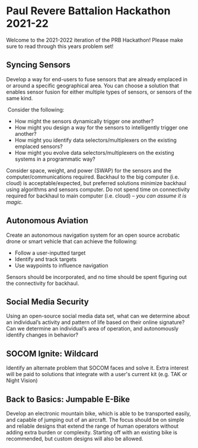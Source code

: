# Paul Revere Battalion Hackathon 2021-22

Welcome to the 2021-2022 iteration of the PRB Hackathon! Please make sure to read through this years problem set! 

## **Syncing Sensors**

Develop a way for end-users to fuse sensors that are already emplaced in or around a specific geographical area. You can choose a solution that enables sensor fusion for either multiple types of sensors, or sensors of the same kind. 

 Consider the following:
* How might the sensors dynamically trigger one another?
* How might you design a way for the sensors to intelligently trigger one another?
* How might you identify data selectors/multiplexers on the existing emplaced sensors?
* How might you evolve data selectors/multiplexers on the existing systems in a programmatic way?

Consider space, weight, and power (SWAP) for the sensors and the computer/communications required. Backhaul to the big computer (i.e. cloud) is acceptable/expected, but preferred solutions minimize backhaul using algorithms and sensors computer. Do not spend time on connectivity required for backhaul to main computer (i.e. cloud) – *you can assume it is magic.*


## **Autonomous Aviation**

Create an autonomous navigation system for an open source acrobatic drone or smart vehicle that can achieve the following:
* Follow a user-inputted target
* Identify and track targets
* Use waypoints to influence navigation 

Sensors should be incorporated, and no time should be spent figuring out the connectivity for backhaul. 

## **Social Media Security**

Using an open-source social media data set, what can we determine about an individual’s activity and pattern of life based on their online signature? Can we determine an individual’s area of operation, and autonomously identify changes in behavior? 

## **SOCOM Ignite: Wildcard**

Identify an alternate problem that SOCOM faces and solve it. Extra interest will be paid to solutions that integrate with a user's current kit (e.g. TAK or Night Vision)

## **Back to Basics: Jumpable E-Bike**
Develop an electronic mountain bike, which is able to be transported easily, and capable of jumping out of an aircraft. The focus should be on simple and reliable designs that extend the range of human operators without adding extra burden or complexity. Starting off with an existing bike is recommended, but custom designs will also be allowed. 